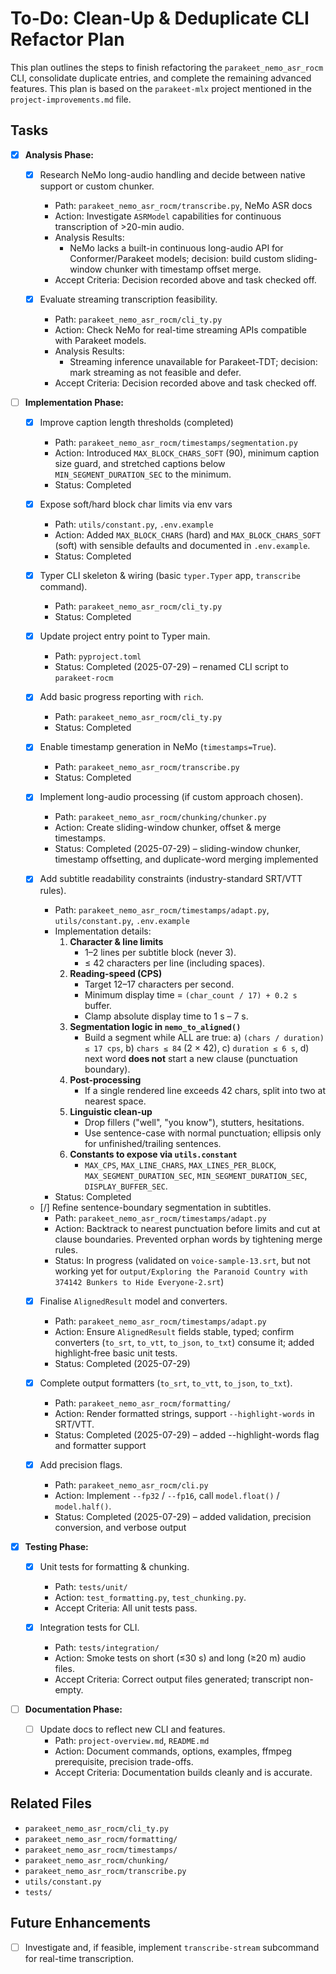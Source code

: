# To-Do: Clean-Up & Deduplicate CLI Refactor Plan

This plan outlines the steps to finish refactoring the `parakeet_nemo_asr_rocm` CLI, consolidate duplicate entries, and complete the remaining advanced features. This plan is based on the `parakeet-mlx` project mentioned in the `project-improvements.md` file.

## Tasks

- [x] **Analysis Phase:**
  - [x] Research NeMo long-audio handling and decide between native support or custom chunker.
    - Path: `parakeet_nemo_asr_rocm/transcribe.py`, NeMo ASR docs
    - Action: Investigate `ASRModel` capabilities for continuous transcription of >20-min audio.
    - Analysis Results:
      - NeMo lacks a built-in continuous long-audio API for Conformer/Parakeet models; decision: build custom sliding-window chunker with timestamp offset merge.
    - Accept Criteria: Decision recorded above and task checked off.

  - [x] Evaluate streaming transcription feasibility.
    - Path: `parakeet_nemo_asr_rocm/cli_ty.py`
    - Action: Check NeMo for real-time streaming APIs compatible with Parakeet models.
    - Analysis Results:
      - Streaming inference unavailable for Parakeet-TDT; decision: mark streaming as not feasible and defer.
    - Accept Criteria: Decision recorded above and task checked off.

- [ ] **Implementation Phase:**
  - [x] Improve caption length thresholds (completed)
    - Path: `parakeet_nemo_asr_rocm/timestamps/segmentation.py`
    - Action: Introduced `MAX_BLOCK_CHARS_SOFT` (90), minimum caption size guard, and stretched captions below `MIN_SEGMENT_DURATION_SEC` to the minimum.
    - Status: Completed

  - [x] Expose soft/hard block char limits via env vars
    - Path: `utils/constant.py`, `.env.example`
    - Action: Added `MAX_BLOCK_CHARS` (hard) and `MAX_BLOCK_CHARS_SOFT` (soft) with sensible defaults and documented in `.env.example`.
    - Status: Completed

  - [x] Typer CLI skeleton & wiring (basic `typer.Typer` app, `transcribe` command).
    - Path: `parakeet_nemo_asr_rocm/cli_ty.py`
    - Status: Completed

  - [x] Update project entry point to Typer main.
    - Path: `pyproject.toml`
    - Status: Completed (2025-07-29) – renamed CLI script to `parakeet-rocm`

  - [x] Add basic progress reporting with `rich`.
    - Path: `parakeet_nemo_asr_rocm/cli_ty.py`
    - Status: Completed

  - [x] Enable timestamp generation in NeMo (`timestamps=True`).
    - Path: `parakeet_nemo_asr_rocm/transcribe.py`
    - Status: Completed

  - [x] Implement long-audio processing (if custom approach chosen).
    - Path: `parakeet_nemo_asr_rocm/chunking/chunker.py`
    - Action: Create sliding-window chunker, offset & merge timestamps.
    - Status: Completed (2025-07-29) – sliding-window chunker, timestamp offsetting, and duplicate-word merging implemented

  - [x] Add subtitle readability constraints (industry-standard SRT/VTT rules).
    - Path: `parakeet_nemo_asr_rocm/timestamps/adapt.py`, `utils/constant.py`, `.env.example`
    - Implementation details:
      1. **Character & line limits**
         - 1–2 lines per subtitle block (never 3).
         - ≤ 42 characters per line (including spaces).
      2. **Reading-speed (CPS)**
         - Target 12–17 characters per second.
         - Minimum display time = `(char_count / 17) + 0.2 s` buffer.
         - Clamp absolute display time to 1 s – 7 s.
      3. **Segmentation logic in `nemo_to_aligned()`**
         - Build a segment while ALL are true:
           a) `(chars / duration) ≤ 17 cps`,
           b) `chars ≤ 84` (2 × 42),
           c) `duration ≤ 6 s`,
           d) next word **does not** start a new clause (punctuation boundary).
      4. **Post-processing**
         - If a single rendered line exceeds 42 chars, split into two at nearest space.
      5. **Linguistic clean-up**
         - Drop fillers ("well", "you know"), stutters, hesitations.
         - Use sentence-case with normal punctuation; ellipsis only for unfinished/trailing sentences.
      6. **Constants to expose via `utils.constant`**
         - `MAX_CPS`, `MAX_LINE_CHARS`, `MAX_LINES_PER_BLOCK`,
           `MAX_SEGMENT_DURATION_SEC`, `MIN_SEGMENT_DURATION_SEC`, `DISPLAY_BUFFER_SEC`.
    - Status: Completed

  - [/] Refine sentence-boundary segmentation in subtitles.
    - Path: `parakeet_nemo_asr_rocm/timestamps/adapt.py`
    - Action: Backtrack to nearest punctuation before limits and cut at clause boundaries. Prevented orphan words by tightening merge rules.
    - Status: In progress (validated on `voice-sample-13.srt`, but not working yet for `output/Exploring the Paranoid Country with 374142 Bunkers to Hide Everyone-2.srt`)

  - [x] Finalise `AlignedResult` model and converters.
    - Path: `parakeet_nemo_asr_rocm/timestamps/adapt.py`
    - Action: Ensure `AlignedResult` fields stable, typed; confirm converters (`to_srt`, `to_vtt`, `to_json`, `to_txt`) consume it; added highlight‐free basic unit tests.
    - Status: Completed (2025-07-29)

  - [x] Complete output formatters (`to_srt`, `to_vtt`, `to_json`, `to_txt`).
    - Path: `parakeet_nemo_asr_rocm/formatting/`
    - Action: Render formatted strings, support `--highlight-words` in SRT/VTT.
    - Status: Completed (2025-07-29) – added --highlight-words flag and formatter support

  - [x] Add precision flags.
    - Path: `parakeet_nemo_asr_rocm/cli.py`
    - Action: Implement `--fp32` / `--fp16`, call `model.float()` / `model.half()`.
    - Status: Completed (2025-07-29) – added validation, precision conversion, and verbose output

- [x] **Testing Phase:**
  - [x] Unit tests for formatting & chunking.
    - Path: `tests/unit/`
    - Action: `test_formatting.py`, `test_chunking.py`.
    - Accept Criteria: All unit tests pass.

  - [x] Integration tests for CLI.
    - Path: `tests/integration/`
    - Action: Smoke tests on short (≤30 s) and long (≥20 m) audio files.
    - Accept Criteria: Correct output files generated; transcript non-empty.

- [ ] **Documentation Phase:**
  - [ ] Update docs to reflect new CLI and features.
    - Path: `project-overview.md`, `README.md`
    - Action: Document commands, options, examples, ffmpeg prerequisite, precision trade-offs.
    - Accept Criteria: Documentation builds cleanly and is accurate.

## Related Files

- `parakeet_nemo_asr_rocm/cli_ty.py`
- `parakeet_nemo_asr_rocm/formatting/`
- `parakeet_nemo_asr_rocm/timestamps/`
- `parakeet_nemo_asr_rocm/chunking/`
- `parakeet_nemo_asr_rocm/transcribe.py`
- `utils/constant.py`
- `tests/`

## Future Enhancements

- [ ] Investigate and, if feasible, implement `transcribe-stream` subcommand for real-time transcription.
